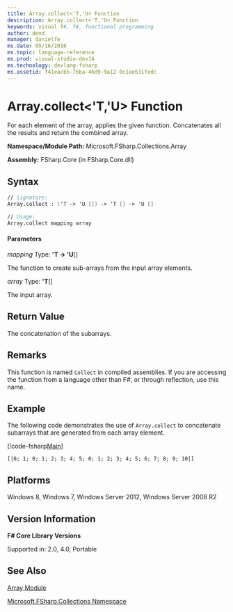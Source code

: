 ```yaml
---
title: Array.collect<'T,'U> Function
description: Array.collect<'T,'U> Function
keywords: visual f#, f#, functional programming
author: dend
manager: danielfe
ms.date: 05/16/2016
ms.topic: language-reference
ms.prod: visual-studio-dev14
ms.technology: devlang-fsharp
ms.assetid: f41eacb5-76ba-46d9-9a12-0c1ae631fedc 
---
```


# Array.collect<'T,'U> Function

For each element of the array, applies the given function. Concatenates all the results and return the combined array.

**Namespace/Module Path:** Microsoft.FSharp.Collections.Array

**Assembly:** FSharp.Core (in FSharp.Core.dll)


## Syntax

```fsharp
// Signature:
Array.collect : ('T -> 'U []) -> 'T [] -> 'U []

// Usage:
Array.collect mapping array
```

#### Parameters
*mapping*
Type: **'T -&gt; 'U**[[]](https://msdn.microsoft.com/library/def20292-9aae-4596-9275-b94e594f8493)


The function to create sub-arrays from the input array elements.


*array*
Type: **'T**[[]](https://msdn.microsoft.com/library/def20292-9aae-4596-9275-b94e594f8493)


The input array.

## Return Value
The concatenation of the subarrays.

## Remarks
This function is named `Collect` in compiled assemblies. If you are accessing the function from a language other than F#, or through reflection, use this name.

## Example
The following code demonstrates the use of `Array.collect` to concatenate subarrays that are generated from each array element.

[!code-fsharp[Main](~/samples/snippets/fsharp/arrays/snippet15.fs)]

```
[|0; 1; 0; 1; 2; 3; 4; 5; 0; 1; 2; 3; 4; 5; 6; 7; 8; 9; 10|]
```

## Platforms
Windows 8, Windows 7, Windows Server 2012, Windows Server 2008 R2


## Version Information
**F# Core Library Versions**

Supported in: 2.0, 4.0, Portable

## See Also
[Array Module](index.md)

[Microsoft.FSharp.Collections Namespace](../Microsoft.FSharp.Collections-Namespace.md)